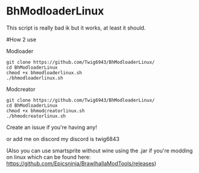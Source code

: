 # BhModloaderLinux
This script is really bad ik but it works, at least it should.

#How 2 use

Modloader
```
git clone https://github.com/Twig6943/BhModloaderLinux/
cd BhModloaderLinux
chmod +x bhmodloaderlinux.sh
./bhmodloaderlinux.sh
```

Modcreator
```
git clone https://github.com/Twig6943/BhModloaderLinux/
cd BhModloaderLinux
chmod +x bhmodcreatorlinux.sh
./bhmodcreatorlinux.sh
```

Create an issue if you're having any!

or add me on discord my discord is twig6843

(Also you can use smartsprite without wine using the .jar if you're modding on linux which can be found here: https://github.com/Epicsninja/BrawlhallaModTools/releases)
